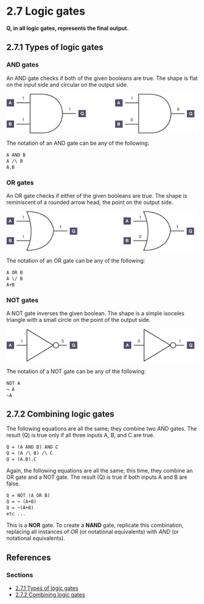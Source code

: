# 2.7 Logic gates

**Q, in all logic gates, represents the final output.**

## 2.7.1 Types of logic gates

### AND gates

An AND gate checks if both of the given booleans are true. The shape is flat on the input side and circular on the output side.

<img src="/resources/logic-gates-and.png">

The notation of an AND gate can be any of the following:
```
A AND B
A /\ B
A.B
```

### OR gates

An OR gate checks if either of the given booleans are true. The shape is reminiscent of a rounded arrow head, the point on the output side.

<img src="/resources/logic-gates-or.png">

The notation of an OR gate can be any of the following:
```
A OR B
A \/ B
A+B
```

### NOT gates

A NOT gate inverses the given boolean. The shape is a simple isoceles triangle with a small circle on the point of the output side.

<img src="/resources/logic-gates-not.png">

The notation of a NOT gate can be any of the following:
```
NOT A
¬ A
~A
```

## 2.7.2 Combining logic gates

The following equations are all the same; they combine two AND gates. The result (Q) is true only if all three inputs A, B, and C are true. 
```
Q = (A AND B) AND C
Q = (A /\ B) /\ C
Q = (A.B).C
```

Again, the following equations are all the same; this time, they combine an OR gate and a NOT gate. The result (Q) is true if both inputs A and B are false.
```
Q = NOT (A OR B)
Q = ¬ (A+B)
Q = ~(A+B)
etc ...
```
This is a **NOR** gate. To create a **NAND** gate, replicate this combination, replacing all instances of *OR* (or notational equivalents) with *AND* (or notational equivalents).

## References

### Sections
 - [2.7.1 Types of logic gates](https://www.bbc.co.uk/bitesize/guides/zkkkw6f/revision/2)
 - [2.7.2 Combining logic gates](https://www.bbc.co.uk/bitesize/guides/zjw8jty/revision/5)

